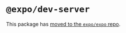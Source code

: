 # `@expo/dev-server`

This package has [moved to the `expo/expo` repo](https://github.com/expo/expo/tree/main/packages/%40expo/dev-server).